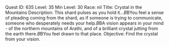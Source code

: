 Quest ID: 635
Level: 35
Min Level: 30
Race: nil
Title: Crystal in the Mountains
Description: This shard pulses as you hold it...$B$BYou feel a sense of pleading coming from the shard, as if someone is trying to communicate, someone who desperately needs your help.$B$BA vision appears in your mind - of the northern mountains of Arathi, and of a brilliant crystal jutting from the earth there.$B$BYou feel drawn to that place.
Objective: Find the crystal from your vision.
